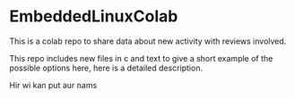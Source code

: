 # EmbeddedLinuxColab
This is a colab repo to share data about new activity with reviews involved.

This repo includes new files in c and text to give a short example of the possible options here, here is a detailed description.

Hir wi kan put aur nams

